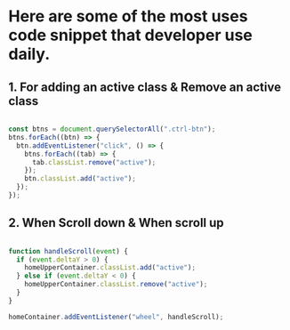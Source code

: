# Here are some of the most uses code snippet that developer use daily.

## 1. For adding an active class & Remove an active class

```javascript

const btns = document.querySelectorAll(".ctrl-btn");
btns.forEach((btn) => {
  btn.addEventListener("click", () => {
    btns.forEach((tab) => {
      tab.classList.remove("active");
    });
    btn.classList.add("active");
  });
});

```

## 2. When Scroll down & When scroll up

```javascript

function handleScroll(event) {
  if (event.deltaY > 0) {
    homeUpperContainer.classList.add("active");
  } else if (event.deltaY < 0) {
    homeUpperContainer.classList.remove("active");
  }
}

homeContainer.addEventListener("wheel", handleScroll);

```
